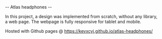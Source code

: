 -- Atlas headphones --

In this project, a design was implemented from scratch, without any library, a web page. The webpage is fully responsive for tablet and mobile.

Hosted with Github pages @ https://kevxcyj.github.io/atlas-headphones/
